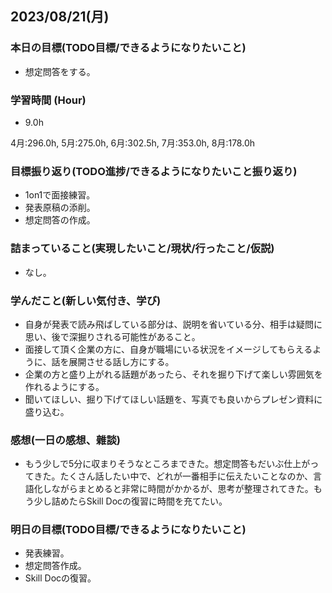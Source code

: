 ## 2023/08/21(月)

### 本日の目標(TODO目標/できるようになりたいこと)

- 想定問答をする。

### 学習時間 (Hour)

- 9.0h

4月:296.0h, 5月:275.0h, 6月:302.5h, 7月:353.0h, 8月:178.0h

### 目標振り返り(TODO進捗/できるようになりたいこと振り返り)

- 1on1で面接練習。
- 発表原稿の添削。
- 想定問答の作成。

### 詰まっていること(実現したいこと/現状/行ったこと/仮説)

- なし。

### 学んだこと(新しい気付き、学び)

- 自身が発表で読み飛ばしている部分は、説明を省いている分、相手は疑問に思い、後で深掘りされる可能性があること。
- 面接して頂く企業の方に、自身が職場にいる状況をイメージしてもらえるように、話を展開させる話し方にする。
- 企業の方と盛り上がれる話題があったら、それを掘り下げて楽しい雰囲気を作れるようにする。
- 聞いてほしい、掘り下げてほしい話題を、写真でも良いからプレゼン資料に盛り込む。

### 感想(一日の感想、雜談)

- もう少しで5分に収まりそうなところまできた。想定問答もだいぶ仕上がってきた。たくさん話したい中で、どれが一番相手に伝えたいことなのか、言語化しながらまとめると非常に時間がかかるが、思考が整理されてきた。もう少し詰めたらSkill Docの復習に時間を充てたい。

### 明日の目標(TODO目標/できるようになりたいこと)

- 発表練習。
- 想定問答作成。
- Skill Docの復習。
